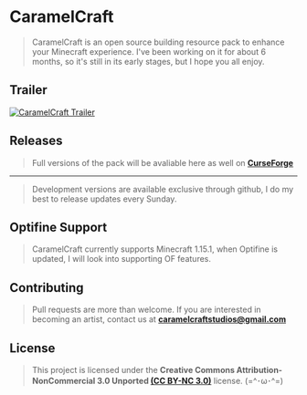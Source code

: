 # CaramelCraft

> CaramelCraft is an open source building resource pack to enhance your Minecraft experience. I've been working on it for about 6 months, so it's still in its early stages, but I hope you all enjoy.


## Trailer

[![CaramelCraft Trailer](https://img.youtube.com/vi/jAuy9KEgQL8&t=/0.jpg)](https://www.youtube.com/watch?v=jAuy9KEgQL8&t=)

## Releases

> Full versions of the pack will be avaliable here as well on **[CurseForge](https://www.curseforge.com/minecraft/texture-packs/caramelcraft)**

---

> Development versions are available exclusive through github, I do my best to release updates every Sunday.

## Optifine Support

> CaramelCraft currently supports Minecraft 1.15.1, when Optifine is updated, I will look into supporting OF features.

## Contributing

> Pull requests are more than welcome. If you are interested in becoming an artist, contact us at **<caramelcraftstudios@gmail.com>**

## License

> This project is licensed under the **Creative Commons Attribution-NonCommercial 3.0 Unported [(CC BY-NC 3.0)](https://creativecommons.org/licenses/by-nc/3.0/)** license.  (=^･ω･^=)
